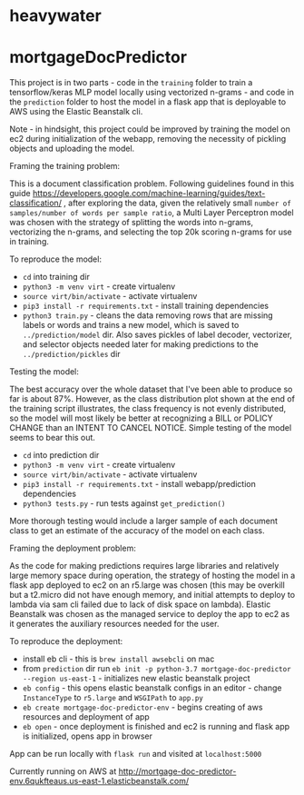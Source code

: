 # heavywater
# mortgageDocPredictor

This project is in two parts - code in the `training` folder to train a tensorflow/keras MLP model locally using vectorized n-grams - and code in the `prediction` folder to host the model in a flask app that is deployable to AWS using the Elastic Beanstalk cli.

Note - in hindsight, this project could be improved by training the model on ec2 during initialization of the webapp, removing the necessity of pickling objects and uploading the model.

Framing the training problem:

This is a document classification problem. Following guidelines found in this guide https://developers.google.com/machine-learning/guides/text-classification/ , after exploring the data, given the relatively small `number of samples/number of words per sample ratio`, a Multi Layer Perceptron model was chosen with the strategy of splitting the words into n-grams, vectorizing the n-grams, and selecting the top 20k scoring n-grams for use in training. 

To reproduce the model:

- `cd` into training dir
- `python3 -m venv virt` - create virtualenv
- `source virt/bin/activate` - activate virtualenv
- `pip3 install -r requirements.txt` - install training dependencies
- `python3 train.py` - cleans the data removing rows that are missing labels or words and trains a new model, which is saved to `../prediction/model` dir. Also saves pickles of label decoder, vectorizer, and selector objects needed later for making predictions to the `../prediction/pickles` dir

Testing the model:

The best accuracy over the whole dataset that I've been able to produce so far is about 87%. However, as the class distribution plot shown at the end of the training script illustrates, the class frequency is not evenly distributed, so the model will most likely be better at recognizing a BILL or POLICY CHANGE than an INTENT TO CANCEL NOTICE.
Simple testing of the model seems to bear this out.

- `cd` into prediction dir
- `python3 -m venv virt` - create virtualenv
- `source virt/bin/activate` - activate virtualenv
- `pip3 install -r requirements.txt` - install webapp/prediction dependencies
- `python3 tests.py` - run tests against `get_prediction()`

More thorough testing would include a larger sample of each document class to get an estimate of the accuracy of the model on each class.

Framing the deployment problem:

As the code for making predictions requires large libraries and relatively large memory space during operation, the strategy of hosting the model in a flask app deployed to ec2 on an r5.large was chosen (this may be overkill but a t2.micro did not have enough memory, and initial attempts to deploy to lambda via sam cli failed due to lack of disk space on lambda). Elastic Beanstalk was chosen as the managed service to deploy the app to ec2 as it generates the auxiliary resources needed for the user.

To reproduce the deployment:

- install eb cli - this is `brew install awsebcli` on mac
- from `prediction` dir run `eb init -p python-3.7 mortgage-doc-predictor --region us-east-1` - initializes new elastic beanstalk project
- `eb config` - this opens elastic beanstalk configs in an editor - change `InstanceType` to `r5.large` and `WSGIPath` to `app.py`
- `eb create mortgage-doc-predictor-env` - begins creating of aws resources and deployment of app
- `eb open` - once deployment is finished and ec2 is running and flask app is initialized, opens app in browser

App can be run locally with `flask run` and visited at `localhost:5000`

Currently running on AWS at http://mortgage-doc-predictor-env.6qukfteaus.us-east-1.elasticbeanstalk.com/ 



